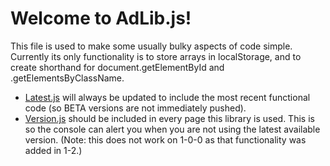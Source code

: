 Welcome to AdLib.js!
===
This file is used to make some usually bulky aspects of code simple. Currently its only functionality is to store arrays in localStorage, and to create shorthand for document.getElementById and .getElementsByClassName.
 - [Latest.js](https://github.com/AdamRaichu/code/blob/main/adlib/latest.js) will always be updated to include the most recent functional code (so BETA versions are not immediately pushed).
 - [Version.js](https://github.com/AdamRaichu/code/blob/main/adlib/version.js) should be included in every page this library is used. This is so the console can alert you when you are not using the latest available version. (Note: this does not work on 1-0-0 as that functionality was added in 1-2.)
